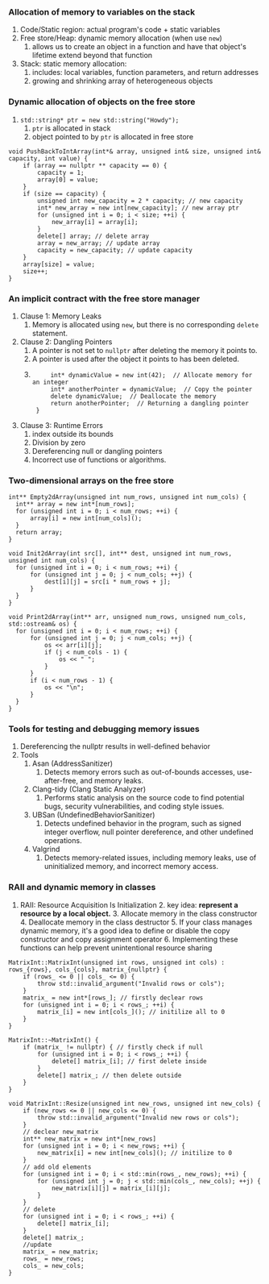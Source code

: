 
###  Allocation of memory to variables on the stack
1. Code/Static region: actual program's code + static variables
2. Free store/Heap: dynamic memory allocation (when use `new`)
	1. allows us to create an object in a function and have that object's lifetime extend beyond that function
3. Stack:  static memory allocation:  
	1. includes: local variables, function parameters, and return addresses
	2. growing and shrinking array of heterogeneous objects

### Dynamic allocation of objects on the free store
1. `std::string* ptr = new std::string("Howdy");`
	1. `ptr` is allocated in stack
	2. object pointed to by `ptr`  is allocated in free store
```
void PushBackToIntArray(int*& array, unsigned int& size, unsigned int& capacity, int value) {
	if (array == nullptr ** capacity == 0) {
		capacity = 1;
		array[0] = value;
	}
	if (size == capacity) {
		unsigned int new_capacity = 2 * capacity; // new capacity
		int* new_array = new int[new_capacity]; // new array ptr
		for (unsigned int i = 0; i < size; ++i) {
			new_array[i] = array[i];
		}
		delete[] array; // delete array
		array = new_array; // update array
		capacity = new_capacity; // update capacity
	}
	array[size] = value;
	size++;
}
```

### An implicit contract with the free store manager
1. Clause 1: Memory Leaks
	1. Memory is allocated using `new`, but there is no corresponding `delete` statement.
2. Clause 2: Dangling Pointers
	1. A pointer is not set to `nullptr` after deleting the memory it points to.
	2. A pointer is used after the object it points to has been deleted.
	3. ``` int* danglingPointerExample() {
		    int* dynamicValue = new int(42);  // Allocate memory for an integer
		    int* anotherPointer = dynamicValue;  // Copy the pointer
		    delete dynamicValue;  // Deallocate the memory
		    return anotherPointer;  // Returning a dangling pointer
		}
3. Clause 3: Runtime Errors
	1. index outside its bounds
	2. Division by zero
	3. Dereferencing null or dangling pointers
	4. Incorrect use of functions or algorithms.

### Two-dimensional arrays on the free store
```
int** Empty2dArray(unsigned int num_rows, unsigned int num_cols) {
  int** array = new int*[num_rows];
  for (unsigned int i = 0; i < num_rows; ++i) {
	  array[i] = new int[num_cols]();
  }
  return array;
}

void Init2dArray(int src[], int** dest, unsigned int num_rows, unsigned int num_cols) {
  for (unsigned int i = 0; i < num_rows; ++i) {
	  for (unsigned int j = 0; j < num_cols; ++j) {
		  dest[i][j] = src[i * num_rows + j];
	  }
  }
}

void Print2dArray(int** arr, unsigned num_rows, unsigned num_cols, std::ostream& os) {
  for (unsigned int i = 0; i < num_rows; ++i) {
	  for (unsigned int j = 0; j < num_cols; ++j) {
		  os << arr[i][j];
		  if (j < num_cols - 1) {
			  os << " ";
		  }
	  }
	  if (i < num_rows - 1) {
		  os << "\n";
	  }
  }
}
```

### Tools for testing and debugging memory issues
1. Dereferencing the nullptr results in well-defined behavior
2. Tools
	1. Asan (AddressSanitizer)
		1. Detects memory errors such as out-of-bounds accesses, use-after-free, and memory leaks.
	2. Clang-tidy (Clang Static Analyzer)
		1. Performs static analysis on the source code to find potential bugs, security vulnerabilities, and coding style issues.
	3. UBSan (UndefinedBehaviorSanitizer)
		1. Detects undefined behavior in the program, such as signed integer overflow, null pointer dereference, and other undefined operations.
	4. Valgrind
		1. Detects memory-related issues, including memory leaks, use of uninitialized memory, and incorrect memory access.

### RAII and dynamic memory in classes
1. RAII: Resource Acquisition Is Initialization
	2. key idea: **represent a resource by a local object.**
	3. Allocate memory in the class constructor
	4. Deallocate memory in the class destructor
	5. If your class manages dynamic memory, it's a good idea to define or disable the copy constructor and copy assignment operator
	6. Implementing these functions can help prevent unintentional resource sharing
```
MatrixInt::MatrixInt(unsigned int rows, unsigned int cols) : rows_{rows}, cols_{cols}, matrix_{nullptr} {
	if (rows_ <= 0 || cols_ <= 0) {
		throw std::invalid_argument("Invalid rows or cols");
	}
	matrix_ = new int*[rows_]; // firstly declear rows
	for (unsigned int i = 0; i < rows_; ++i) {
		matrix_[i] = new int[cols_](); // initilize all to 0
	}
}

MatrixInt::~MatrixInt() {
	if (matrix_ != nullptr) { // firstly check if null
		for (unsigned int i = 0; i < rows_; ++i) {
			delete[] matrix_[i]; // first delete inside
		}
		delete[] matrix_; // then delete outside
	}
}

void MatrixInt::Resize(unsigned int new_rows, unsigned int new_cols) {
	if (new_rows <= 0 || new_cols <= 0) {
		throw std::invalid_argument("Invalid new rows or cols");
	} 
	// declear new_matrix
	int** new_matrix = new int*[new_rows]
	for (unsigned int i = 0; i < new_rows; ++i) {
		new_matrix[i] = new int[new_cols](); // initilize to 0
	}
	// add old elements
	for (unsigned int i = 0; i < std::min(rows_, new_rows); ++i) {
		for (unsigned int j = 0; j < std::min(cols_, new_cols); ++j) {
			new_matrix[i][j] = matrix_[i][j];
		}
	}
	// delete
	for (unsigned int i = 0; i < rows_; ++i) {
		delete[] matrix_[i];
	}
	delete[] matrix_;
	//update
	matrix_ = new_matrix;
	rows_ = new_rows;
	cols_ = new_cols;
}
```